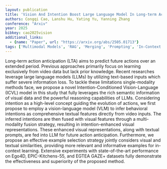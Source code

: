 ```yaml
---
layout: publication
title: 'Vision And Intention Boost Large Language Model In Long-term Action Anticipation'
authors: Congqi Cao, Lanshu Hu, Yating Yu, Yanning Zhang
conference: "Arxiv"
year: 2025
bibkey: cao2025vision
additional_links:
  - {name: "Paper", url: "https://arxiv.org/abs/2505.01713"}
tags: ['Multimodal Models', 'RAG', 'Merging', 'Prompting', 'In-Context Learning']
---
```

Long-term action anticipation (LTA) aims to predict future actions over an
extended period. Previous approaches primarily focus on learning exclusively
from video data but lack prior knowledge. Recent researches leverage large
language models (LLMs) by utilizing text-based inputs which suffer severe
information loss. To tackle these limitations single-modality methods face, we
propose a novel Intention-Conditioned Vision-Language (ICVL) model in this
study that fully leverages the rich semantic information of visual data and the
powerful reasoning capabilities of LLMs. Considering intention as a high-level
concept guiding the evolution of actions, we first propose to employ a
vision-language model (VLM) to infer behavioral intentions as comprehensive
textual features directly from video inputs. The inferred intentions are then
fused with visual features through a multi-modality fusion strategy, resulting
in intention-enhanced visual representations. These enhanced visual
representations, along with textual prompts, are fed into LLM for future action
anticipation. Furthermore, we propose an effective example selection strategy
jointly considers visual and textual similarities, providing more relevant and
informative examples for in-context learning. Extensive experiments with
state-of-the-art performance on Ego4D, EPIC-Kitchens-55, and EGTEA GAZE+
datasets fully demonstrate the effectiveness and superiority of the proposed
method.
